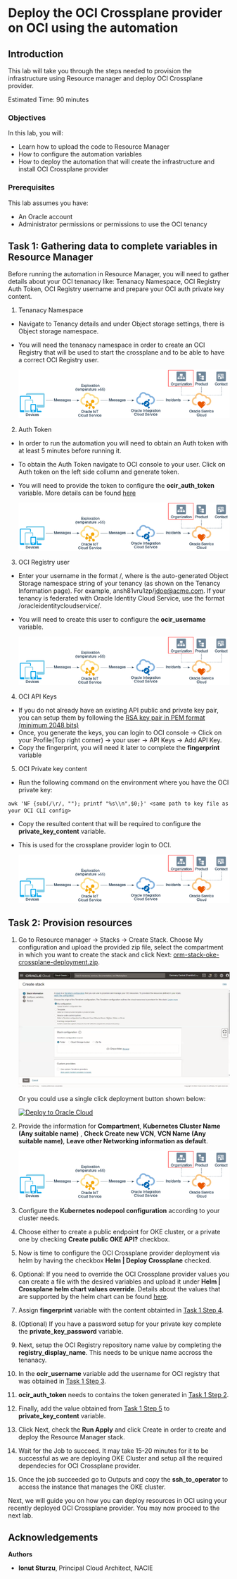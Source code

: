 # Deploy the OCI Crossplane provider on OCI using the automation

## Introduction

This lab will take you through the steps needed to provision the infrastructure using Resource manager and deploy OCI Crossplane provider.

Estimated Time: 90 minutes

### Objectives

In this lab, you will:
* Learn how to upload the code to Resource Manager
* How to configure the automation variables
* How to deploy the automation that will create the infrastructure and install OCI Crossplane provider

### Prerequisites

This lab assumes you have:
* An Oracle account
* Administrator permissions or permissions to use the OCI tenancy


## Task 1: Gathering data to complete variables in Resource Manager

Before running the automation in Resource Manager, you will need to gather details about your OCI tenanacy like: Tenanacy Namespace, OCI Registry Auth Token, OCI Registry username and prepare your OCI auth private key content.

1. Tenanacy Namespace <a id="tenancy-namespace"></a>
- Navigate to Tenancy details and under Object storage settings, there is Object storage namespace. 
- You will need the tenanacy namespace in order to create an OCI Registry that will be used to start the crossplane and to be able to have a correct OCI Registry user.

	![Image alt text](images/sample1.png)


2. Auth Token <a id="auth-token"></a>
- In order to run the automation you will need to obtain an Auth token with at least 5 minutes before running it. 
- To obtain the Auth Token navigate to OCI console to your user. Click on Auth token on the left side collumn and generate token. 
- You will need to provide the token to configure the **ocir_auth_token** variable. More details can be found [here](https://docs.oracle.com/en-us/iaas/Content/Registry/Tasks/registrygettingauthtoken.htm)

  ![Image alt text](images/sample1.png)


3. OCI Registry user <a id="ocir-user"></a>
- Enter your username in the format <tenancy-namespace>/<username>, where <tenancy-namespace> is the auto-generated Object Storage namespace string of your tenancy (as shown on the Tenancy Information page). For example, ansh81vru1zp/jdoe@acme.com. If your tenancy is federated with Oracle Identity Cloud Service, use the format <tenancy-namespace>/oracleidentitycloudservice/<username>.
- You will need to create this user to configure the **ocir_username** variable.

    ![Image alt text](images/sample1.png)

4. OCI API Keys <a id="fingerprint"></a>
- If you do not already have an existing API public and private key pair, you can setup them by following the [RSA key pair in PEM format (minimum 2048 bits)](https://docs.oracle.com/en-us/iaas/Content/API/Concepts/apisigningkey.htm?utm_source=chatgpt.com)
- Once, you generate the keys, you can login to OCI console -> Click on your Profile(Top right corner) -> your user -> API Keys -> Add API Key.
- Copy the fingerprint, you will need it later to complete the **fingerprint** variable

5. OCI Private key content <a id="private-key-content"></a>
- Run the following command on the environment where you have the OCI private key:
```
awk 'NF {sub(/\r/, ""); printf "%s\\n",$0;}' <same path to key file as your OCI CLI config>
```
- Copy the resulted content that will be required to configure the **private_key_content** variable.
- This is used for the crossplane provider login to OCI.

    ![Image alt text](images/sample1.png)



## Task 2: Provision resources

1. Go to Resource manager -> Stacks -> Create Stack. Choose My configuration and upload the provided zip file, select the compartment in which you want to create the stack and click Next: [orm-stack-oke-crossplane-deployment.zip](https://github.com/ionut-sturzu/orm-stack-oke-crossplane-deployment/archive/refs/heads/main.zip).

    ![Resource Manager](images/resource_manager.png)

    Or you could use a single click deployment button shown below:

    [![Deploy to Oracle Cloud](https://oci-resourcemanager-plugin.plugins.oci.oraclecloud.com/latest/deploy-to-oracle-cloud.svg)](https://cloud.oracle.com/resourcemanager/stacks/create?zipUrl=https://github.com/ionut-sturzu/orm-stack-oke-crossplane-deployment/archive/refs/heads/main.zip)

2. Provide the information for **Compartment**, **Kubernetes Cluster Name (Any suitable name)** , **Check Create new VCN**, **VCN Name (Any suitable name)**, **Leave other Networking information as default**.

    ![Image alt text](images/sample1.png)


3. Configure the **Kubernetes nodepool configuration** according to your cluster needs.

4. Choose either to create a public endpoint for OKE cluster, or a private one by checking **Create public OKE API?** checkbox.

5. Now is time to configure the OCI Crossplane provider deployment via helm by having the checkbox **Helm | Deploy Crossplane** checked.

6. Optional: If  you need to override the OCI Crossplane provider values you can create a file with the desired variables and upload it under **Helm | Crossplane helm chart values override**. Details about the values that are supported by the helm chart can be found [here](https://github.com/crossplane/crossplane/blob/main/cluster/charts/crossplane/values.yaml?utm_source=chatgpt.com).

7. Assign **fingerprint** variable with the content obtainted in [Task 1 Step 4](#fingerprint).

8. (Optional) If you have a password setup for your private key complete the **private_key_password** variable.

9. Next, setup the OCI Registry repository name value by completing the **registry_display_name**. This needs to be unique name accross the tenanacy.

10. In the **ocir_username** variable add the username for OCI registry that was obtained in [Task 1 Step 3](#ocir-user).

11. **ocir_auth_token** needs to contains the token generated in [Task 1 Step 2](auth-token).

12. Finally, add the value obtained from [Task 1 Step 5](#private-key-content) to **private_key_content** variable. 

13. Click Next, check the **Run Apply** and click Create in order to create and deploy the Resource Manager stack.

14. Wait for the Job to succeed. It may take 15-20 minutes for it to be successful as we are deploying OKE Cluster and setup all the required dependecies for OCI Crossplane provider.

15. Once the job succeeded go to Outputs and copy the **ssh_to_operator** to access the instance that manages the OKE cluster. <a id="operator-ssh"></a> 

Next, we will guide you on how you can deploy resources in OCI using your recently deployed OCI Crossplane provider. You may now proceed to the next lab.

## Acknowledgements

**Authors**

* **Ionut Sturzu**, Principal Cloud Architect, NACIE
